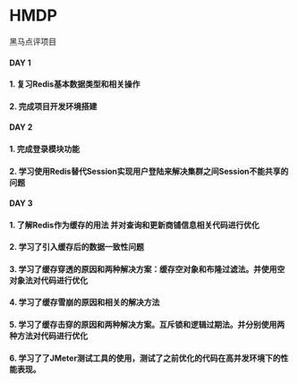 # HMDP

黑马点评项目

#### DAY 1

#### 1. 复习Redis基本数据类型和相关操作

#### 2. 完成项目开发环境搭建

#### DAY 2

#### 1. 完成登录模块功能

#### 2. 学习使用Redis替代Session实现用户登陆来解决集群之间Session不能共享的问题

#### DAY 3

#### 1. 了解Redis作为缓存的用法 并对查询和更新商铺信息相关代码进行优化
#### 2. 学习了引入缓存后的数据一致性问题
#### 3. 学习了缓存穿透的原因和两种解决方案：缓存空对象和布隆过滤法。并使用空对象法对代码进行优化
#### 4. 学习了缓存雪崩的原因和相关的解决方法
#### 5. 学习了缓存击穿的原因和两种解决方案。互斥锁和逻辑过期法。并分别使用两种方法对代码进行优化
#### 6. 学习了了JMeter测试工具的使用，测试了之前优化的代码在高并发环境下的性能表现。